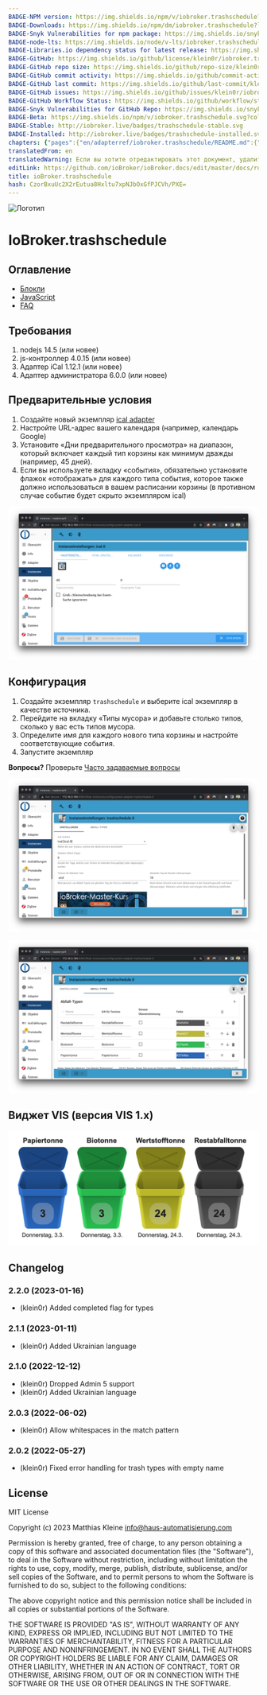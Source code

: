 ```yaml
---
BADGE-NPM version: https://img.shields.io/npm/v/iobroker.trashschedule?style=flat-square
BADGE-Downloads: https://img.shields.io/npm/dm/iobroker.trashschedule?label=npm%20downloads&style=flat-square
BADGE-Snyk Vulnerabilities for npm package: https://img.shields.io/snyk/vulnerabilities/npm/iobroker.trashschedule?label=npm%20vulnerabilities&style=flat-square
BADGE-node-lts: https://img.shields.io/node/v-lts/iobroker.trashschedule?style=flat-square
BADGE-Libraries.io dependency status for latest release: https://img.shields.io/librariesio/release/npm/iobroker.trashschedule?label=npm%20dependencies&style=flat-square
BADGE-GitHub: https://img.shields.io/github/license/klein0r/iobroker.trashschedule?style=flat-square
BADGE-GitHub repo size: https://img.shields.io/github/repo-size/klein0r/iobroker.trashschedule?logo=github&style=flat-square
BADGE-GitHub commit activity: https://img.shields.io/github/commit-activity/m/klein0r/iobroker.trashschedule?logo=github&style=flat-square
BADGE-GitHub last commit: https://img.shields.io/github/last-commit/klein0r/iobroker.trashschedule?logo=github&style=flat-square
BADGE-GitHub issues: https://img.shields.io/github/issues/klein0r/iobroker.trashschedule?logo=github&style=flat-square
BADGE-GitHub Workflow Status: https://img.shields.io/github/workflow/status/klein0r/iobroker.trashschedule/Test%20and%20Release?label=Test%20and%20Release&logo=github&style=flat-square
BADGE-Snyk Vulnerabilities for GitHub Repo: https://img.shields.io/snyk/vulnerabilities/github/klein0r/iobroker.trashschedule?label=repo%20vulnerabilities&logo=github&style=flat-square
BADGE-Beta: https://img.shields.io/npm/v/iobroker.trashschedule.svg?color=red&label=beta
BADGE-Stable: http://iobroker.live/badges/trashschedule-stable.svg
BADGE-Installed: http://iobroker.live/badges/trashschedule-installed.svg
chapters: {"pages":{"en/adapterref/iobroker.trashschedule/README.md":{"title":{"en":"ioBroker.trashschedule"},"content":"en/adapterref/iobroker.trashschedule/README.md"},"en/adapterref/iobroker.trashschedule/blockly.md":{"title":{"en":"ioBroker.trashschedule"},"content":"en/adapterref/iobroker.trashschedule/blockly.md"},"en/adapterref/iobroker.trashschedule/faq.md":{"title":{"en":"ioBroker.trashschedule"},"content":"en/adapterref/iobroker.trashschedule/faq.md"},"en/adapterref/iobroker.trashschedule/javascript.md":{"title":{"en":"ioBroker.trashschedule"},"content":"en/adapterref/iobroker.trashschedule/javascript.md"}}}
translatedFrom: en
translatedWarning: Если вы хотите отредактировать этот документ, удалите поле «translationFrom», в противном случае этот документ будет снова автоматически переведен
editLink: https://github.com/ioBroker/ioBroker.docs/edit/master/docs/ru/adapterref/iobroker.trashschedule/README.md
title: ioBroker.trashschedule
hash: CzorBxuUc2X2rEutua8Hxltu7xpNJbOxGfPJCVh/PXE=
---
```

![Логотип](../../../en/admin/trashschedule.png)

# IoBroker.trashschedule
## Оглавление
- [Блокли](blockly.md)
- [JavaScript](javascript.md)
- [FAQ](faq.md)

## Требования
1. nodejs 14.5 (или новее)
2. js-контроллер 4.0.15 (или новее)
3. Адаптер iCal 1.12.1 (или новее)
4. Адаптер администратора 6.0.0 (или новее)

## Предварительные условия
1. Создайте новый экземпляр [ical adapter](https://github.com/iobroker-community-adapters/ioBroker.ical)
2. Настройте URL-адрес вашего календаря (например, календарь Google)
3. Установите «Дни предварительного просмотра» на диапазон, который включает каждый тип корзины как минимум дважды (например, 45 дней).
4. Если вы используете вкладку «события», обязательно установите флажок «отображать» для каждого типа события, которое также должно использоваться в вашем расписании корзины (в противном случае событие будет скрыто экземпляром ical)

![iCal](../../../en/adapterref/iobroker.trashschedule/img/ical.png)

## Конфигурация
1. Создайте экземпляр ```trashschedule``` и выберите ical экземпляр в качестве источника.
2. Перейдите на вкладку «Типы мусора» и добавьте столько типов, сколько у вас есть типов мусора.
3. Определите имя для каждого нового типа корзины и настройте соответствующие события.
4. Запустите экземпляр

**Вопросы?** Проверьте [Часто задаваемые вопросы](./faq.md)

![Расписание корзины](../../../en/adapterref/iobroker.trashschedule/img/trashschedule.png)

![Типы расписания корзины](../../../en/adapterref/iobroker.trashschedule/img/trashschedule_types.png)

## Виджет VIS (версия VIS 1.x)
![Виджет VIS](../../../en/adapterref/iobroker.trashschedule/img/vis.png)

## Changelog

<!--
  Placeholder for the next version (at the beginning of the line):
  ### **WORK IN PROGRESS**
-->
### 2.2.0 (2023-01-16)

* (klein0r) Added completed flag for types

### 2.1.1 (2023-01-11)

* (klein0r) Added Ukrainian language

### 2.1.0 (2022-12-12)

* (klein0r) Dropped Admin 5 support
* (klein0r) Added Ukrainian language

### 2.0.3 (2022-06-02)

* (klein0r) Allow whitespaces in the match pattern

### 2.0.2 (2022-05-27)

* (klein0r) Fixed error handling for trash types with empty name

## License

MIT License

Copyright (c) 2023 Matthias Kleine <info@haus-automatisierung.com>

Permission is hereby granted, free of charge, to any person obtaining a copy
of this software and associated documentation files (the "Software"), to deal
in the Software without restriction, including without limitation the rights
to use, copy, modify, merge, publish, distribute, sublicense, and/or sell
copies of the Software, and to permit persons to whom the Software is
furnished to do so, subject to the following conditions:

The above copyright notice and this permission notice shall be included in all
copies or substantial portions of the Software.

THE SOFTWARE IS PROVIDED "AS IS", WITHOUT WARRANTY OF ANY KIND, EXPRESS OR
IMPLIED, INCLUDING BUT NOT LIMITED TO THE WARRANTIES OF MERCHANTABILITY,
FITNESS FOR A PARTICULAR PURPOSE AND NONINFRINGEMENT. IN NO EVENT SHALL THE
AUTHORS OR COPYRIGHT HOLDERS BE LIABLE FOR ANY CLAIM, DAMAGES OR OTHER
LIABILITY, WHETHER IN AN ACTION OF CONTRACT, TORT OR OTHERWISE, ARISING FROM,
OUT OF OR IN CONNECTION WITH THE SOFTWARE OR THE USE OR OTHER DEALINGS IN THE
SOFTWARE.